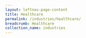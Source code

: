 ```yaml
---
layout: leftnav-page-content
title: Healthcare
permalink: /industries/healthcare/
breadcrumb: Healthcare
collection_name: industries
---
```

